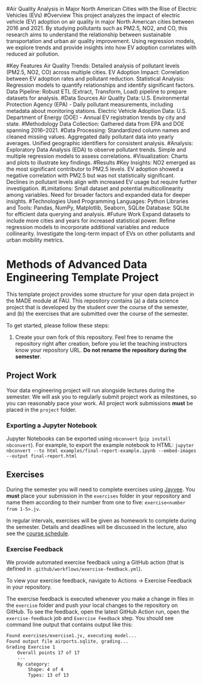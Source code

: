 #Air Quality Analysis in Major North American Cities with the Rise of Electric Vehicles (EVs)
#Overview
This project analyzes the impact of electric vehicle (EV) adoption on air quality in major North American cities between 2016 and 2021. By studying pollutants such as PM2.5, NO2, and CO, this research aims to understand the relationship between sustainable transportation and urban air quality improvement. Using regression models, we explore trends and provide insights into how EV adoption correlates with reduced air pollution.

#Key Features
Air Quality Trends: Detailed analysis of pollutant levels (PM2.5, NO2, CO) across multiple cities.
EV Adoption Impact: Correlation between EV adoption rates and pollutant reduction.
Statistical Analysis: Regression models to quantify relationships and identify significant factors.
Data Pipeline: Robust ETL (Extract, Transform, Load) pipeline to prepare datasets for analysis.
#Data Sources
Air Quality Data: U.S. Environmental Protection Agency (EPA) - Daily pollutant measurements, including metadata about monitoring stations.
Electric Vehicle Adoption Data: U.S. Department of Energy (DOE) - Annual EV registration trends by city and state.
#Methodology
Data Collection: Gathered data from EPA and DOE spanning 2016–2021.
#Data Processing:
Standardized column names and cleaned missing values.
Aggregated daily pollutant data into yearly averages.
Unified geographic identifiers for consistent analysis.
#Analysis:
Exploratory Data Analysis (EDA) to observe pollutant trends.
Simple and multiple regression models to assess correlations.
#Visualization: Charts and plots to illustrate key findings.
#Results
#Key Insights:
NO2 emerged as the most significant contributor to PM2.5 levels.
EV adoption showed a negative correlation with PM2.5 but was not statistically significant.
Declines in pollutant levels align with increased EV usage but require further investigation.
#Limitations:
Small dataset and potential multicollinearity among variables.
Need for broader factors and expanded data for deeper insights.
#Technologies Used
Programming Languages: Python
Libraries and Tools: Pandas, NumPy, Matplotlib, Seaborn, SQLite
Database: SQLite for efficient data querying and analysis.
#Future Work
Expand datasets to include more cities and years for increased statistical power.
Refine regression models to incorporate additional variables and reduce collinearity.
Investigate the long-term impact of EVs on other pollutants and urban mobility metrics.

# Methods of Advanced Data Engineering Template Project

This template project provides some structure for your open data project in the MADE module at FAU.
This repository contains (a) a data science project that is developed by the student over the course of the semester, and (b) the exercises that are submitted over the course of the semester.

To get started, please follow these steps:
1. Create your own fork of this repository. Feel free to rename the repository right after creation, before you let the teaching instructors know your repository URL. **Do not rename the repository during the semester**.

## Project Work
Your data engineering project will run alongside lectures during the semester. We will ask you to regularly submit project work as milestones, so you can reasonably pace your work. All project work submissions **must** be placed in the `project` folder.

### Exporting a Jupyter Notebook
Jupyter Notebooks can be exported using `nbconvert` (`pip install nbconvert`). For example, to export the example notebook to HTML: `jupyter nbconvert --to html examples/final-report-example.ipynb --embed-images --output final-report.html`


## Exercises
During the semester you will need to complete exercises using [Jayvee](https://github.com/jvalue/jayvee). You **must** place your submission in the `exercises` folder in your repository and name them according to their number from one to five: `exercise<number from 1-5>.jv`.

In regular intervals, exercises will be given as homework to complete during the semester. Details and deadlines will be discussed in the lecture, also see the [course schedule](https://made.uni1.de/).

### Exercise Feedback
We provide automated exercise feedback using a GitHub action (that is defined in `.github/workflows/exercise-feedback.yml`). 

To view your exercise feedback, navigate to Actions → Exercise Feedback in your repository.

The exercise feedback is executed whenever you make a change in files in the `exercise` folder and push your local changes to the repository on GitHub. To see the feedback, open the latest GitHub Action run, open the `exercise-feedback` job and `Exercise Feedback` step. You should see command line output that contains output like this:

```sh
Found exercises/exercise1.jv, executing model...
Found output file airports.sqlite, grading...
Grading Exercise 1
	Overall points 17 of 17
	---
	By category:
		Shape: 4 of 4
		Types: 13 of 13
```
